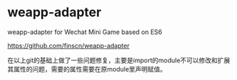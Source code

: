 # weapp-adapter
weapp-adapter for Wechat Mini Game based on ES6

https://github.com/finscn/weapp-adapter

在以上git的基础上做了一些问题修复，主要是import的module不可以修改和扩展其属性的问题，需要的属性需要在原module里声明赋值。
